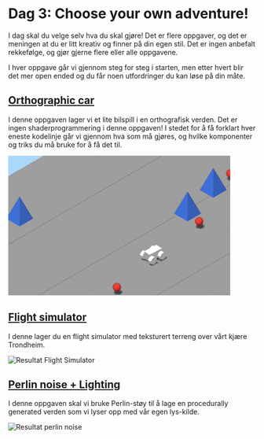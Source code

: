 # Dag 3: Choose your own adventure!

I dag skal du velge selv hva du skal gjøre! Det er flere oppgaver, og det er meningen at du er litt kreativ og finner på din egen stil. Det er ingen anbefalt rekkefølge, og gjør gjerne flere eller alle oppgavene.

I hver oppgave går vi gjennom steg for steg i starten, men etter hvert blir det mer open ended og du får noen utfordringer du kan løse på din måte.

## [Orthographic car](./orthographic-car/README.md)

I denne oppgaven lager vi et lite bilspill i en orthografisk verden. Det er ingen shaderprogrammering i denne oppgaven! I stedet for å få forklart hver eneste kodelinje går vi gjennom hva som må gjøres, og hvilke komponenter og triks du må bruke for å få det til.

![Resultat Orthographic Car](./orthographic-car/img/orthographic-car.gif)

## [Flight simulator](./flightsimulator/README.md)

I denne lager du en flight simulator med teksturert terreng over vårt kjære Trondheim.

![Resultat Flight Simulator](./flightsimulator/img/resultat.gif)

## [Perlin noise + Lighting](./perlin-noise/README.md)

I denne oppgaven skal vi bruke Perlin-støy til å lage en procedurally generated verden som vi lyser opp med vår egen lys-kilde.

![Resultat perlin noise](./perlin-noise/img/perlin-noise.gif)

